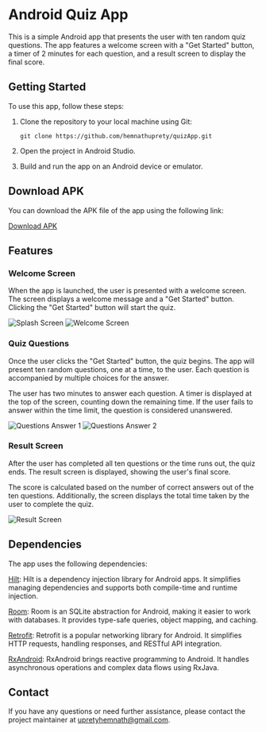 # Android Quiz App
This is a simple Android app that presents the user with ten random quiz questions. The app features a welcome screen with a "Get Started" button, a timer of 2 minutes for each question, and a result screen to display the final score.

## Getting Started
To use this app, follow these steps:

1. Clone the repository to your local machine using Git: <pre> ``` git clone https://github.com/hemnathuprety/quizApp.git ``` </pre>

2. Open the project in Android Studio.

3. Build and run the app on an Android device or emulator.

## Download APK
You can download the APK file of the app using the following link:

[Download APK](https://drive.google.com/file/d/1Ueln9jNekMneNvJFl7jl6iKmhA-3DH6Z/view?usp=sharing)

## Features
### Welcome Screen
When the app is launched, the user is presented with a welcome screen. The screen displays a welcome message and a "Get Started" button. Clicking the "Get Started" button will start the quiz.

![Splash Screen](Screenshot_20230701_224138.png)
![Welcome Screen](Screenshot_20230701_224221.png)

### Quiz Questions
Once the user clicks the "Get Started" button, the quiz begins. The app will present ten random questions, one at a time, to the user. Each question is accompanied by multiple choices for the answer.

The user has two minutes to answer each question. A timer is displayed at the top of the screen, counting down the remaining time. If the user fails to answer within the time limit, the question is considered unanswered.

![Questions Answer 1](Screenshot_20230702_113750.png)
![Questions Answer 2](Screenshot_20230702_113903.png)

### Result Screen
After the user has completed all ten questions or the time runs out, the quiz ends. The result screen is displayed, showing the user's final score.

The score is calculated based on the number of correct answers out of the ten questions. Additionally, the screen displays the total time taken by the user to complete the quiz.

![Result Screen](Screenshot_20230701_224547.png)

## Dependencies
The app uses the following dependencies:

[Hilt](https://dagger.dev/hilt/): Hilt is a dependency injection library for Android apps. It simplifies managing dependencies and supports both compile-time and runtime injection.

[Room](https://developer.android.com/training/data-storage/room): Room is an SQLite abstraction for Android, making it easier to work with databases. It provides type-safe queries, object mapping, and caching.

[Retrofit](https://square.github.io/retrofit/): Retrofit is a popular networking library for Android. It simplifies HTTP requests, handling responses, and RESTful API integration.

[RxAndroid](https://github.com/ReactiveX/RxAndroid): RxAndroid brings reactive programming to Android. It handles asynchronous operations and complex data flows using RxJava.

## Contact
If you have any questions or need further assistance, please contact the project maintainer at upretyhemnath@gmail.com.

